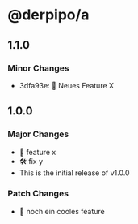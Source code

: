 # @derpipo/a

## 1.1.0

### Minor Changes

- 3dfa93e: 🌱 Neues Feature X

## 1.0.0

### Major Changes

- 🌱 feature x
- 🛠️ fix y
- This is the initial release of v1.0.0

### Patch Changes

- 🌱 noch ein cooles feature
